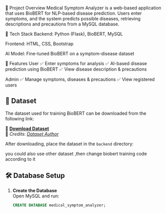 📌 Project Overview
Medical Symptom Analyzer is a web-based application that uses BioBERT for NLP-based disease prediction. Users enter symptoms, and the system predicts possible diseases, retrieving descriptions and precautions from a MySQL database.

🔧 Tech Stack
Backend: Python (Flask), BioBERT, MySQL

Frontend: HTML, CSS, Bootstrap

AI Model: Fine-tuned BioBERT on a symptom-disease dataset

🚀 Features
User
✅ Enter symptoms for analysis
✅ AI-based disease prediction using BioBERT
✅ View disease description & precautions

Admin
✅ Manage symptoms, diseases & precautions
✅ View registered users

## 📂 Dataset

The dataset used for training BioBERT can be downloaded from the following link:

🔗 **[Download Dataset]("itachi9604/disease-symptom-description-dataset")**  
📌 *Credits: [Dataset Author]([https://www.kaggle.com/author-profile](https://www.kaggle.com/itachi9604))*  

After downloading, place the dataset in the `backend` directory:

you could also use other dataset ,then change biobert training code according to it

## 🛠️ Database Setup

1. **Create the Database**  
   Open MySQL and run:
   ```sql
   CREATE DATABASE medical_symptom_analyzer;
